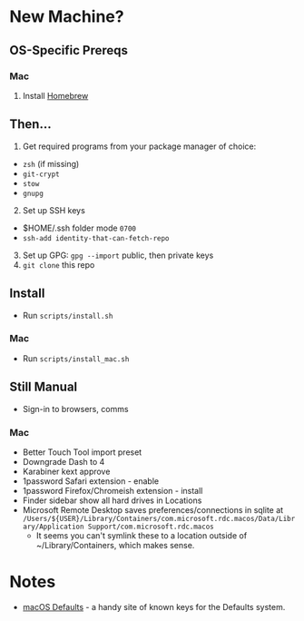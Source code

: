 # New Machine?

## OS-Specific Prereqs

### Mac

1. Install [Homebrew](https://brew.sh)

## Then...

1. Get required programs from your package manager of choice:
  * `zsh` (if missing)
  * `git-crypt`
  * `stow`
  * `gnupg`
2. Set up SSH keys
  * $HOME/.ssh folder mode `0700`
  * `ssh-add identity-that-can-fetch-repo`
3. Set up GPG: `gpg --import` public, then private keys
4. `git clone` this repo

## Install
  * Run `scripts/install.sh`

### Mac
  * Run `scripts/install_mac.sh`

## Still Manual

* Sign-in to browsers, comms

### Mac

  * Better Touch Tool import preset
  * Downgrade Dash to 4
  * Karabiner kext approve
  * 1password Safari extension - enable
  * 1password Firefox/Chromeish extension - install
  * Finder sidebar show all hard drives in Locations
  * Microsoft Remote Desktop saves preferences/connections in sqlite at `/Users/${USER}/Library/Containers/com.microsoft.rdc.macos/Data/Library/Application Support/com.microsoft.rdc.macos`
    * It seems you can't symlink these to a location outside of ~/Library/Containers, which makes sense.

# Notes
  * [macOS Defaults](https://macos-defaults.com) - a handy site of known keys for the Defaults system.
